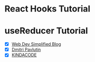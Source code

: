 # React Hooks Tutorial

# useReducer Tutorial

- [x] [Web Dev Simplified Blog](https://blog.webdevsimplified.com/2020-06/use-reducer/)
- [x] [Dmitri Pavlutin](https://dmitripavlutin.com/react-usereducer/)
- [x] [KINDACODE](https://www.kindacode.com/article/react-usereducer-hook-tutorial-and-examples/)
